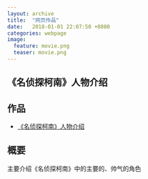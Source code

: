 ```yaml
---  
layout: archive  
title:  "网页作品"  
date:   2018-01-01 22:07:50 +0800  
categories: webpage
image:
  feature: movie.png
  teaser: movie.png
---  
```


## 《名侦探柯南》人物介绍

## 作品
- <a href="/portfolio/movie/index.html">《名侦探柯南》人物介绍</a>

## 概要
主要介绍《名侦探柯南》中的主要的、帅气的角色